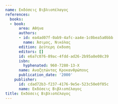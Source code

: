 ```yaml
---
name: Εκδόσεις Βιβλιοπέλαγος
references:
  books:
  - book:
      area: Αθήνα
      authors:
      - id: ea4ad07f-0ab9-4afc-aa4e-1c0bea5a0bbb
        name: Άσιμος, Νικόλας
      edition: Δεύτερη έκδοση
      editors: []
      id: e6a7c076-89ac-4fdd-ad26-2b95a8e08c39
      isbn:
        hyphenated: 960-7280-13-X
      name: Αναζητώντας Κροκανθρώπους
      publication_date: '2000'
    publisher:
      id: cdad72b3-f237-4176-9e5e-523c50e0f05c
      name: Εκδόσεις Βιβλιοπέλαγος
title: Εκδόσεις Βιβλιοπέλαγος
---
```


